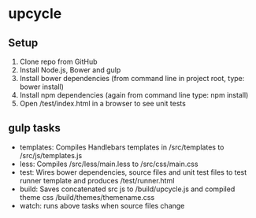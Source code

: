 upcycle
=======

Setup
----------------------------
1. Clone repo from GitHub
2. Install Node.js, Bower and gulp
3. Install bower dependencies (from command line in project root, type: bower install)
4. Install npm dependencies (again from command line type: npm install)
5. Open /test/index.html in a browser to see unit tests


gulp tasks
----------------------------
- templates: Compiles Handlebars templates in /src/templates to /src/js/templates.js
- less: Compiles /src/less/main.less to /src/css/main.css
- test: Wires bower dependencies, source files and unit test files to test runner template and produces /test/runner.html
- build: Saves concatenated src js to /build/upcycle.js and compiled theme css /build/themes/themename.css
- watch: runs above tasks when source files change



